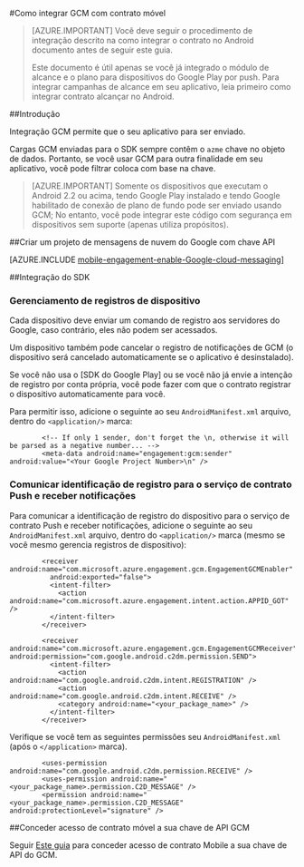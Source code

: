 <properties
    pageTitle="Integração do Android SDK do Azure contrato móvel"
    description="Últimas atualizações e procedimentos para Android SDK para contrato de celular do Azure"
    services="mobile-engagement"
    documentationCenter="mobile"
    authors="piyushjo"
    manager="erikre"
    editor="" />

<tags
    ms.service="mobile-engagement"
    ms.workload="mobile"
    ms.tgt_pltfrm="mobile-android"
    ms.devlang="Java"
    ms.topic="article"
    ms.date="10/10/2016"
    ms.author="piyushjo" />

#<a name="how-to-integrate-gcm-with-mobile-engagement"></a>Como integrar GCM com contrato móvel

> [AZURE.IMPORTANT] Você deve seguir o procedimento de integração descrito na como integrar o contrato no Android documento antes de seguir este guia.
>
> Este documento é útil apenas se você já integrado o módulo de alcance e o plano para dispositivos do Google Play por push. Para integrar campanhas de alcance em seu aplicativo, leia primeiro como integrar contrato alcançar no Android.

##<a name="introduction"></a>Introdução

Integração GCM permite que o seu aplicativo para ser enviado.

Cargas GCM enviadas para o SDK sempre contêm o `azme` chave no objeto de dados. Portanto, se você usar GCM para outra finalidade em seu aplicativo, você pode filtrar coloca com base na chave.

> [AZURE.IMPORTANT] Somente os dispositivos que executam o Android 2.2 ou acima, tendo Google Play instalado e tendo Google habilitado de conexão de plano de fundo pode ser enviado usando GCM; No entanto, você pode integrar este código com segurança em dispositivos sem suporte (apenas utiliza propósitos).

##<a name="create-a-google-cloud-messaging-project-with-api-key"></a>Criar um projeto de mensagens de nuvem do Google com chave API

[AZURE.INCLUDE [mobile-engagement-enable-Google-cloud-messaging](../../includes/mobile-engagement-enable-google-cloud-messaging.md)]

##<a name="sdk-integration"></a>Integração do SDK

### <a name="managing-device-registrations"></a>Gerenciamento de registros de dispositivo

Cada dispositivo deve enviar um comando de registro aos servidores do Google, caso contrário, eles não podem ser acessados.

Um dispositivo também pode cancelar o registro de notificações de GCM (o dispositivo será cancelado automaticamente se o aplicativo é desinstalado).

Se você não usa o [SDK do Google Play] ou se você não já envie a intenção de registro por conta própria, você pode fazer com que o contrato registrar o dispositivo automaticamente para você.

Para permitir isso, adicione o seguinte ao seu `AndroidManifest.xml` arquivo, dentro do `<application/>` marca:

            <!-- If only 1 sender, don't forget the \n, otherwise it will be parsed as a negative number... -->
            <meta-data android:name="engagement:gcm:sender" android:value="<Your Google Project Number>\n" />

### <a name="communicate-registration-id-to-the-engagement-push-service-and-receive-notifications"></a>Comunicar identificação de registro para o serviço de contrato Push e receber notificações

Para comunicar a identificação de registro do dispositivo para o serviço de contrato Push e receber notificações, adicione o seguinte ao seu `AndroidManifest.xml` arquivo, dentro do `<application/>` marca (mesmo se você mesmo gerencia registros de dispositivo):

            <receiver android:name="com.microsoft.azure.engagement.gcm.EngagementGCMEnabler"
              android:exported="false">
              <intent-filter>
                <action android:name="com.microsoft.azure.engagement.intent.action.APPID_GOT" />
              </intent-filter>
            </receiver>

            <receiver android:name="com.microsoft.azure.engagement.gcm.EngagementGCMReceiver" android:permission="com.google.android.c2dm.permission.SEND">
              <intent-filter>
                <action android:name="com.google.android.c2dm.intent.REGISTRATION" />
                <action android:name="com.google.android.c2dm.intent.RECEIVE" />
                <category android:name="<your_package_name>" />
              </intent-filter>
            </receiver>

Verifique se você tem as seguintes permissões seu `AndroidManifest.xml` (após o `</application>` marca).

            <uses-permission android:name="com.google.android.c2dm.permission.RECEIVE" />
            <uses-permission android:name="<your_package_name>.permission.C2D_MESSAGE" />
            <permission android:name="<your_package_name>.permission.C2D_MESSAGE" android:protectionLevel="signature" />

##<a name="grant-mobile-engagement-access-to-your-gcm-api-key"></a>Conceder acesso de contrato móvel a sua chave de API GCM

Seguir [Este guia](mobile-engagement-android-get-started.md#grant-mobile-engagement-access-to-your-gcm-api-key) para conceder acesso de contrato Mobile a sua chave de API do GCM.

[Google Play SDK]:https://developers.google.com/cloud-messaging/android/start
